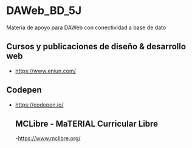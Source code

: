 # DAWeb_BD_5J
Materia de apoyo para DAWeb con conectividad a base de dato

## Cursos y publicaciones de diseño & desarrollo web

- https://www.eniun.com/

## Codepen 

- https://codepen.io/

  ## MCLibre - MaTERIAL Curricular Libre
  
  -https://www.mclibre.org/
